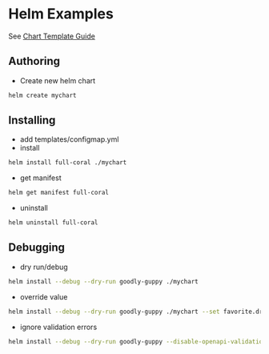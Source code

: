 # Helm Examples

See [Chart Template Guide](https://helm.sh/docs/chart_template_guide/getting_started/)

## Authoring
- Create new helm chart
```sh
helm create mychart
```

## Installing
- add templates/configmap.yml
- install
```sh
helm install full-coral ./mychart
```
- get manifest
```sh
helm get manifest full-coral
```
- uninstall
```sh
helm uninstall full-coral
```

## Debugging
- dry run/debug
```sh
helm install --debug --dry-run goodly-guppy ./mychart
```
- override value
```sh
helm install --debug --dry-run goodly-guppy ./mychart --set favorite.drink="Orange Juice"
```
- ignore validation errors
```sh
helm install --debug --dry-run goodly-guppy --disable-openapi-validation ./mychart
```